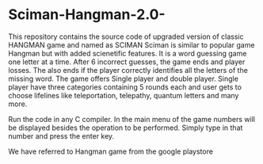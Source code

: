 # Sciman-Hangman-2.0-
This repository contains the source code of upgraded version of classic HANGMAN game and named as SCIMAN 
Sciman is similar to popular game Hangman but with added scienetific features. It is a word guessing game one letter at a time. After 6 incorrect guesses, the game ends and player losses. The also ends if the player correctly identifies all the letters of the missing word.
The game offers Single player and double player. Single player have three categories containing 5 rounds each and user gets to choose lifelines like teleportation, telepathy, quantum letters and many more.


Run the code in any C compiler. In the main menu of the game numbers will be displayed besides the operation to be performed. Simply type in that number and press the enter key.


We have referred to Hangman game from the google playstore
